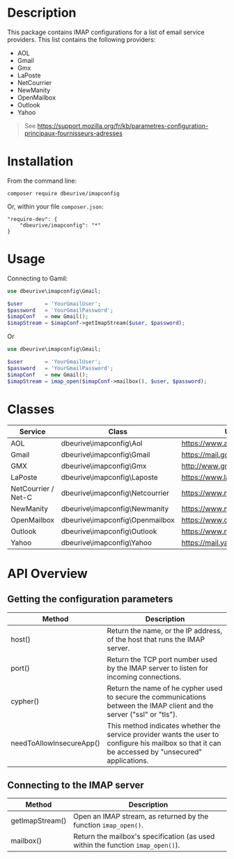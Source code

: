 # Description

This package contains IMAP configurations for a list of email service providers. This list contains the following
providers:
 
* AOL
* Gmail
* Gmx
* LaPoste
* NetCourrier
* NewManity
* OpenMailbox
* Outlook
* Yahoo

> See https://support.mozilla.org/fr/kb/parametres-configuration-principaux-fournisseurs-adresses

# Installation

From the command line:

    composer require dbeurive/imapconfig
    
Or, within your file `composer.json`:
 
    "require-dev": {
        "dbeurive/imapconfig": "*"
    }

# Usage

Connecting to Gamil:

```php
use dbeurive\imapconfig\Gmail;

$user       = 'YourGmailUser';
$password   = 'YourGmailPassword';
$imapConf   = new Gmail();
$imapStream = $imapConf->getImapStream($user, $password);
```

Or

```php
use dbeurive\imapconfig\Gmail;

$user       = 'YourGmailUser';
$password   = 'YourGmailPassword';
$imapConf   = new Gmail();
$imapStream = imap_open($imapConf->mailbox(), $user, $password);
```

# Classes

| Service             | Class                            | URL                             |
|---------------------|----------------------------------|---------------------------------|
| AOL                 | dbeurive\imapconfig\Aol          | https://www.aol.com             |
| Gmail               | dbeurive\imapconfig\Gmail        | https://mail.google.com/        |
| GMX                 | dbeurive\imapconfig\Gmx          | http://www.gmx.com/             |
| LaPoste             | dbeurive\imapconfig\Laposte      | https://www.laposte.net/        |
| NetCourrier / Net-C | dbeurive\imapconfig\Netcourrier  | https://www.netcourrier.com/    |
| NewManity           | dbeurive\imapconfig\Newmanity    | https://www.newmanity.com/      |
| OpenMailbox         | dbeurive\imapconfig\Openmailbox  | https://www.openmailbox.org/    |
| Outlook             | dbeurive\imapconfig\Outlook      | https://www.microsoft.com/      |
| Yahoo               | dbeurive\imapconfig\Yahoo        | https://mail.yahoo.com/         |

# API Overview

## Getting the configuration parameters

| Method                   | Description                                                                                                                                        |
|--------------------------|----------------------------------------------------------------------------------------------------------------------------------------------------|
| host()                   | Return the name, or the IP address, of the host that runs the IMAP server.                                                                         |
| port()                   | Return the TCP port number used by the IMAP server to listen for incoming connections.                                                             |
| cypher()                 | Return the name of he cypher used to secure the communications between the IMAP client and the server ("ssl" or "tls").                            |
| needToAllowInsecureApp() | This method indicates whether the service provider wants the user to configure his mailbox so that it can be accessed by "unsecured" applications. |

## Connecting to the IMAP server

| Method           | Description                                                                      |
|------------------|----------------------------------------------------------------------------------|
| getImapStream()  | Open an IMAP stream, as returned by the function `imap_open()`.                  | 
| mailbox()        | Return the mailbox's specification (as used within the function `imap_open()`).  |

